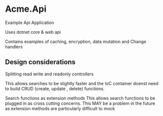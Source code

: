 # Acme.Api
Example Api Application

Uses dotnet core & web api

Contains examples of caching, encryption, data mutation and Change handlers 


## Design considerations 

Splitting read write and readonly controllers 

This allows searches to be slightly faster and the IoC container doenst need to build CRUD (create, update , delete) functions.

Search functions as extension methods 
This allows search functions to be plugged in as cross cutting concerns. This MAY be a  problem in the future as extension methods are particularly difficult to mock 

